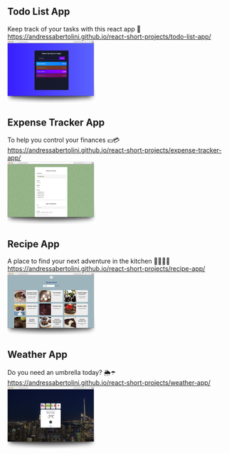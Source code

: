 ## Todo List App
Keep track of your tasks with this react app 📝 <br />
https://andressabertolini.github.io/react-short-projects/todo-list-app/ <br />
<img src="todo-list-app/thumbnail.png" width="200">
<br />

## Expense Tracker App
To help you control your finances 💵💳 <br />
https://andressabertolini.github.io/react-short-projects/expense-tracker-app/ <br />
<img src="expense-tracker-app/thumbnail.png" width="200">
<br />

## Recipe App
A place to find your next adventure in the kitchen 👩🏼‍🍳🍳 <br />
https://andressabertolini.github.io/react-short-projects/recipe-app/ <br />
<img src="recipe-app/thumbnail.png" width="200">
<br />

## Weather App
Do you need an umbrella today? 🌦☂️ <br />
https://andressabertolini.github.io/react-short-projects/weather-app/ <br />
<img src="weather-app/thumbnail.png" width="200">
